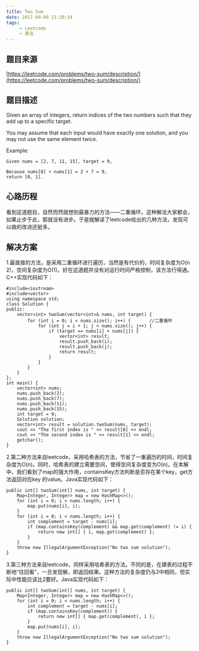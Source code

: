 ```yaml
---
title: Two Sum
date: 2017-09-08 21:20:34
tags:
     - Leetcode
     - 算法
---
```


## 题目来源

[https://leetcode.com/problems/two-sum/description/](https://leetcode.com/problems/two-sum/description/)

## 题目描述

Given an array of integers, return indices of the two numbers such that they add up to a specific target.

You may assume that each input would have exactly one solution, and you may not use the same element twice.

<!--more-->

Example:

```
Given nums = [2, 7, 11, 15], target = 9,

Because nums[0] + nums[1] = 2 + 7 = 9,
return [0, 1].
```

## 心路历程

看到这道题目，自然而然就想到最暴力的方法——二重循环。这种解法大家都会，如果止步于此，那就没有进步。于是就解读了leetcode给出的几种方法，发现可以做的改进还挺多。

## 解决方案

1.最直接的方法，是采用二重循环进行遍历，当然是有代价的，时间复杂度为O(n​2​​)，空间复杂度为O(1)，好在这道题并没有对运行时间严格控制，该方法行得通。C++实现代码如下：

```
#include<iostream>
#include<vector>
using namespace std;
class Solution {
public:
	vector<int> twoSum(vector<int>& nums, int target) {
		for (int i = 0; i < nums.size(); i++) {       //二重循环
			for (int j = i + 1; j < nums.size(); j++) {
				if (target == nums[i] + nums[j]) {
					vector<int> result;
					result.push_back(i);
					result.push_back(j);
					return result;
				}
			}
		}
	}
};
int main() {
	vector<int> nums;
	nums.push_back(2);
	nums.push_back(7);
	nums.push_back(11);
	nums.push_back(15);
	int target = 9;
	Solution solution;
	vector<int> result = solution.twoSum(nums, target);
	cout << "The first index is " << result[0] << endl;
	cout << "The second index is " << result[1] << endl;
	getchar();
}
```

2.第二种方法来自leetcode，采用哈希表的方法，节省了一重遍历的时间，时间复杂度为O(n)。同时，哈希表的建立需要空间，使得空间复杂度变为O(n)。在本解中，我们看到了map的强大作用，containsKey方法判断是否存在某个key，get方法返回对应key 的value。Java实现代码如下：

```
public int[] twoSum(int[] nums, int target) {
    Map<Integer, Integer> map = new HashMap<>();
    for (int i = 0; i < nums.length; i++) {
        map.put(nums[i], i);
    }
    for (int i = 0; i < nums.length; i++) {
        int complement = target - nums[i];
        if (map.containsKey(complement) && map.get(complement) != i) {
            return new int[] { i, map.get(complement) };
        }
    }
    throw new IllegalArgumentException("No two sum solution");
}
```

3.第三种方法来自leetcode，同样采用哈希表的方法。不同的是，在建表的过程不断地“往回看”，一旦发现解，即返回结果。这种方法的复杂度仍与2中相同，但实际中性能应该比2要好。Java实现代码如下：

```
public int[] twoSum(int[] nums, int target) {
    Map<Integer, Integer> map = new HashMap<>();
    for (int i = 0; i < nums.length; i++) {
        int complement = target - nums[i];
        if (map.containsKey(complement)) {
            return new int[] { map.get(complement), i };
        }
        map.put(nums[i], i);
    }
    throw new IllegalArgumentException("No two sum solution");
}
```
